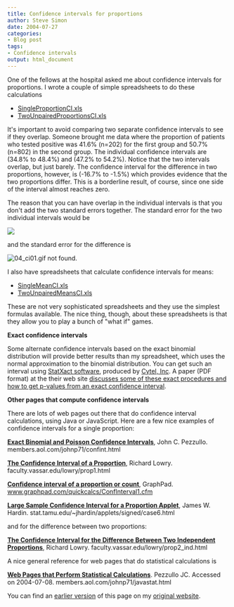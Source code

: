 ```yaml
---
title: Confidence intervals for proportions
author: Steve Simon
date: 2004-07-27
categories:
- Blog post
tags:
- Confidence intervals
output: html_document
---
```

One of the fellows at the hospital asked me about confidence intervals
for proportions. I wrote a couple of simple spreadsheets to do these
calculations

-   [SingleProportionCI.xls](../00files/ConfidenceIntervalForSingleProportion.xls)
-   [TwoUnpairedProportionsCI.xls](../00files/ConfidenceIntervalForTwoUnpairedProportions.xls)

It's important to avoid comparing two separate confidence intervals
to see if they overlap. Someone brought me data where the proportion
of patients who tested positive was 41.6% (n=202) for the first group
and 50.7% (n=802) in the second group. The individual confidence
intervals are (34.8% to 48.4%) and (47.2% to 54.2%). Notice that the
two intervals overlap, but just barely. The confidence interval for
the difference in two proportions, however, is (-16.7% to -1.5%) which
provides evidence that the two proportions differ. This is a
borderline result, of course, since one side of the interval almost
reaches zero.

The reason that you can have overlap in the individual intervals is
that you don't add the two standard errors together. The standard
error for the two individual intervals would be

![](http://www.pmean.com/images/images/04/ConfidenceIntervals-0401.gif)

and the standard error for the difference is

![04_ci01.gif not found.](http://www.pmean.com/images/images/04/ConfidenceIntervals-0402.png)

I also have spreadsheets that calculate confidence intervals for
means:

-   [SingleMeanCI.xls](../00files/ConfidenceIntervalForSingleMean.xls)
-   [TwoUnpairedMeansCI.xls](../00files/ConfidenceIntervalForTwoUnpairedMeans.xls)

These are not very sophisticated spreadsheets and they use the
simplest formulas available. The nice thing, though, about these
spreadsheets is that they allow you to play a bunch of "what if"
games.

**Exact confidence intervals**

Some alternate confidence intervals based on the exact binomial
distribution will provide better results than my spreadsheet, which
uses the normal approximation to the binomial distribution. You can
get such an interval using [StatXact
software](http://www.cytel.com/StatXact/Default.asp), produced by
[Cytel, Inc](http://www.cytel.com/home/default.asp). A paper (PDF
format) at the their web site [discusses some of these exact
procedures and how to get p-values from an exact confidence
interval](http://www.cytel.com/Library/Issue_seven/smallerPvalues-final.pdf).

**Other pages that compute confidence intervals**

There are lots of web pages out there that do confidence interval
calculations, using Java or JavaScript. Here are a few nice examples
of confidence intervals for a single proportion:

**[Exact Binomial and Poisson Confidence
Intervals](http://members.aol.com/johnp71/confint.html)**, John C.
Pezzullo. members.aol.com/johnp71/confint.html
>
**[The Confidence Interval of a
Proportion](http://faculty.vassar.edu/lowry/prop1.html)**, Richard
Lowry. faculty.vassar.edu/lowry/prop1.html
>
**[Confidence interval of a proportion or
count](http://www.graphpad.com/quickcalcs/ConfInterval1.cfm)**,
GraphPad. www.graphpad.com/quickcalcs/ConfInterval1.cfm
>
**[Large Sample Confidence Interval for a Proportion
Applet](http://stat.tamu.edu/~jhardin/applets/signed/case6.html)**,
James W. Hardin. stat.tamu.edu/~jhardin/applets/signed/case6.html

and for the difference between two proportions:

**[The Confidence Interval for the Difference Between Two
Independent
Proportions](http://faculty.vassar.edu/lowry/prop2_ind.html)**,
Richard Lowry. faculty.vassar.edu/lowry/prop2_ind.html

A nice general reference for web pages that do statistical
calculations is

**[Web Pages that Perform Statistical
Calculations](http://members.aol.com/johnp71/javastat.html)**.
Pezzullo JC. Accessed on 2004-07-08.
members.aol.com/johnp71/javastat.html

You can find an [earlier version](http://www.pmean.com/04/ConfidenceIntervals.html) of this page on my [original website](http://www.pmean.com/original_site.html).
